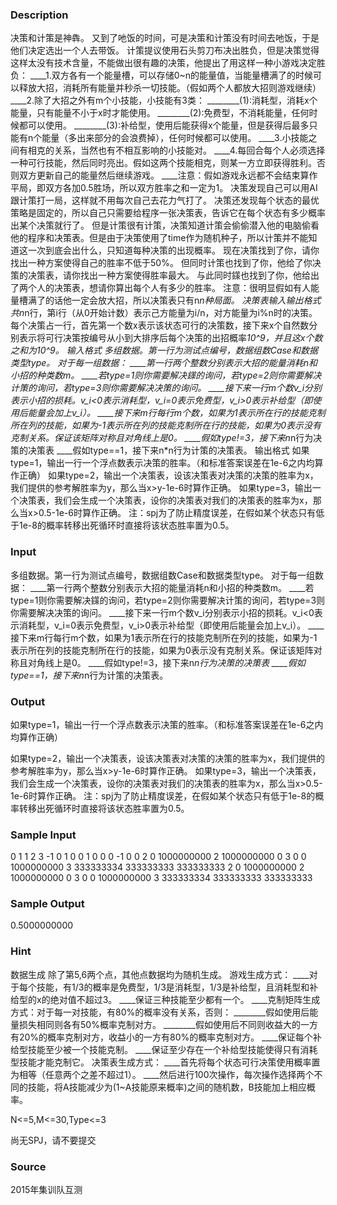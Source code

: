 
### Description
决策和计策是神犇。
又到了吔饭的时间，可是决策和计策没有时间去吔饭，于是他们决定选出一个人去带饭。
计策提议使用石头剪刀布决出胜负，但是决策觉得这样太没有技术含量，不能做出很有趣的决策，他提出了用这样一种小游戏决定胜负：
____1.双方各有一个能量槽，可以存储0~n的能量值，当能量槽满了的时候可以释放大招，消耗所有能量并秒杀一切技能。（假如两个人都放大招则游戏继续）
____2.除了大招之外有m个小技能，小技能有3类：
________(1):消耗型，消耗x个能量，只有能量不小于x时才能使用。
________(2):免费型，不消耗能量，任何时候都可以使用。
________(3):补给型，使用后能获得x个能量，但是获得后最多只能有n个能量（多出来部分的会浪费掉），任何时候都可以使用。
____3.小技能之间有相克的关系，当然也有不相互影响的小技能对。
____4.每回合每个人必须选择一种可行技能，然后同时亮出。假如这两个技能相克，则某一方立即获得胜利。否则双方更新自己的能量然后继续游戏。
____注意：假如游戏永远都不会结束算作平局，即双方各加0.5胜场，所以双方胜率之和一定为1。
决策发现自己可以用AI跟计策打一局，这样就不用每次自己去花力气打了。
决策还发现每个状态的最优策略是固定的，所以自己只需要给程序一张决策表，告诉它在每个状态有多少概率出某个决策就行了。
但是计策很有计策，决策知道计策会偷偷潜入他的电脑偷看他的程序和决策表。但是由于决策使用了time作为随机种子，所以计策并不能知道这一次到底会出什么，只知道每种决策的出现概率。
现在决策找到了你，请你找出一种方案使得自己的胜率不低于50%。
但同时计策也找到了你，他给了你决策的决策表，请你找出一种方案使得胜率最大。
与此同时鏼也找到了你，他给出了两个人的决策表，想请你算出每个人有多少的胜率。
注意：很明显假如有人能量槽满了的话他一定会放大招，所以决策表只有n*n种局面。
决策表输入输出格式
共n*n行，第i行（从0开始计数）表示己方能量为i/n，对方能量为i%n时的决策。
每个决策占一行，首先第一个数x表示该状态可行的决策数，接下来x个自然数分别表示将可行决策按编号从小到大排序后每个决策的出招概率*10^9，并且这x个数之和为10^9。
输入格式
多组数据。第一行为测试点编号，数据组数Case和数据类型type。
对于每一组数据：
____第一行两个整数分别表示大招的能量消耗n和小招的种类数m。
____若type=1则你需要解决鏼的询问，若type=2则你需要解决计策的询问，若type=3则你需要解决决策的询问。
____接下来一行m个数v_i分别表示小招的损耗。v_i<0表示消耗型，v_i=0表示免费型，v_i>0表示补给型（即使用后能量会加上v_i）。
____接下来m行每行m个数，如果为1表示所在行的技能克制所在列的技能，如果为-1表示所在列的技能克制所在行的技能，如果为0表示没有克制关系。保证该矩阵对称且对角线上是0。
____假如type!=3，接下来n*n行为决策的决策表
____假如type==1，接下来n*n行为计策的决策表。
输出格式
如果type=1，输出一行一个浮点数表示决策的胜率。（和标准答案误差在1e-6之内均算作正确）
如果type=2，输出一个决策表，设该决策表对决策的决策的胜率为x，我们提供的参考解胜率为y，那么当x>y-1e-6时算作正确。
如果type=3，输出一个决策表，我们会生成一个决策表，设你的决策表对我们的决策表的胜率为x，那么当x>0.5-1e-6时算作正确。
注：spj为了防止精度误差，在假如某个状态只有低于1e-8的概率转移出死循环时直接将该状态胜率置为0.5。


### Input
多组数据。第一行为测试点编号，数据组数Case和数据类型type。
对于每一组数据：
____第一行两个整数分别表示大招的能量消耗n和小招的种类数m。
____若type=1则你需要解决鏼的询问，若type=2则你需要解决计策的询问，若type=3则你需要解决决策的询问。
____接下来一行m个数v_i分别表示小招的损耗。v_i<0表示消耗型，v_i=0表示免费型，v_i>0表示补给型（即使用后能量会加上v_i）。
____接下来m行每行m个数，如果为1表示所在行的技能克制所在列的技能，如果为-1表示所在列的技能克制所在行的技能，如果为0表示没有克制关系。保证该矩阵对称且对角线上是0。
____假如type!=3，接下来n*n行为决策的决策表
____假如type==1，接下来n*n行为计策的决策表。


### Output
如果type=1，输出一行一个浮点数表示决策的胜率。（和标准答案误差在1e-6之内均算作正确）

如果type=2，输出一个决策表，设该决策表对决策的决策的胜率为x，我们提供的参考解胜率为y，那么当x>y-1e-6时算作正确。
如果type=3，输出一个决策表，我们会生成一个决策表，设你的决策表对我们的决策表的胜率为x，那么当x>0.5-1e-6时算作正确。
注：spj为了防止精度误差，在假如某个状态只有低于1e-8的概率转移出死循环时直接将该状态胜率置为0.5。



### Sample Input
0 1 1
2 3
-1 0 1
0 0 1
0 0 0
-1 0 0
2 0 1000000000
2 1000000000 0
3 0 0 1000000000
3 333333334 333333333 333333333
2 0 1000000000
2 1000000000 0
3 0 0 1000000000
3 333333334 333333333 333333333

### Sample Output
0.5000000000
### Hint
数据生成
除了第5,6两个点，其他点数据均为随机生成。
游戏生成方式：
____对于每个技能，有1/3的概率是免费型，1/3是消耗型，1/3是补给型，且消耗型和补给型的x的绝对值不超过3。
____保证三种技能至少都有一个。
____克制矩阵生成方式：对于每一对技能，有80%的概率没有关系，否则：
________假如使用后能量损失相同则各有50%概率克制对方。
________假如使用后不同则收益大的一方有20%的概率克制对方，收益小的一方有80%的概率克制对方。
____保证每个补给型技能至少被一个技能克制。
____保证至少存在一个补给型技能使得只有消耗型技能才能克制它。
决策表生成方式：
____首先将每个状态可行决策使用概率置为相等（任意两个之差不超过1）。
____然后进行100次操作，每次操作选择两个不同的技能，将A技能减少为(1~A技能原来概率)之间的随机数，B技能加上相应概率。

N<=5,M<=30,Type<=3

尚无SPJ，请不要提交

### Source
2015年集训队互测